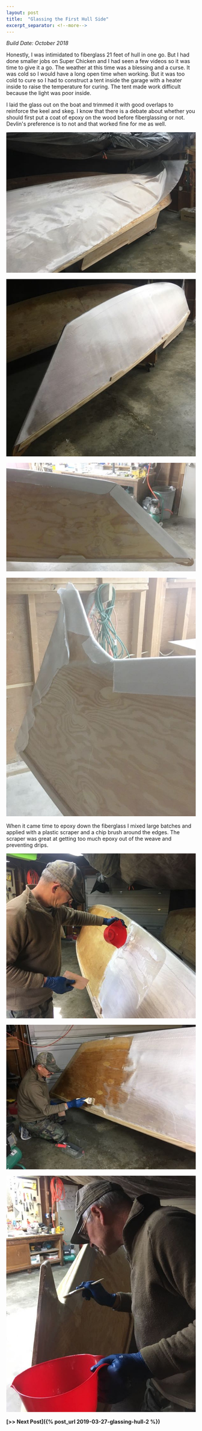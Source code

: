 ```yaml
---
layout: post
title:  "Glassing the First Hull Side"
excerpt_separator: <!--more-->
---
```


*Build Date: October 2018*

Honestly, I was intimidated to fiberglass 21 feet of hull in one go. But I had done smaller jobs on Super Chicken and I had seen a few videos so it was time to give it a go. The weather at this time was a blessing and a curse. It was cold so I would have a long open time when working. But it was too cold to cure so I had to construct a tent inside the garage with a heater inside to raise the temperature for curing. The tent made work difficult because the light was poor inside.

<!--more-->

I laid the glass out on the boat and trimmed it with good overlaps to reinforce the keel and skeg. I know that there is a debate about whether you should first put a coat of epoxy on the wood before fiberglassing or not. Devlin's preference is to not and that worked fine for me as well.

![Rolling Out Glass](/assets/images/hull-glass-1.jpg)

![Fitted Dry](/assets/images/hull-glass-2.jpg)

![Cutting Overlap](/assets/images/hull-glass-3.jpg)

![Cutting Overlap](/assets/images/hull-glass-4.jpg)

When it came time to epoxy down the fiberglass I mixed large batches and applied with a plastic scraper and a chip brush around the edges. The scraper was great at getting too much epoxy out of the weave and preventing drips.

![Adding Epoxy](/assets/images/hull-glass-5.jpg)

![Adding Epoxy](/assets/images/hull-glass-6.jpg)

![Adding Epoxy](/assets/images/hull-glass-7.jpg)

**[>> Next Post]({% post_url 2019-03-27-glassing-hull-2 %})**

